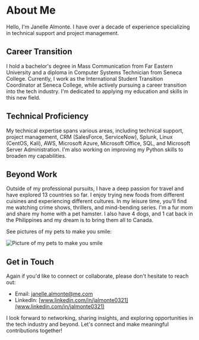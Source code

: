 # About Me

Hello, I'm Janelle Almonte. I have over a decade of experience specializing in technical support and project management.

## Career Transition

I hold a bachelor's degree in Mass Communication from Far Eastern University and a diploma in Computer Systems Technician from Seneca College. Currently, I work as the International Student Transition Coordinator at Seneca College, while actively pursuing a career transition into the tech industry. I'm dedicated to applying my education and skills in this new field.

## Technical Proficiency

My technical expertise spans various areas, including technical support, project management, CRM (SalesForce, ServiceNow), Splunk, Linux (CentOS, Kali), AWS, Microsoft Azure, Microsoft Office, SQL, and Microsoft Server Administration. I'm also working on improving my Python skills to broaden my capabilities.

## Beyond Work


Outside of my professional pursuits, I have a deep passion for travel and have explored 13 countries so far. I enjoy trying new foods from different cuisines and experiencing different cultures. In my leisure time, you'll find me watching crime shows, thrillers, and mind-bending series. I'm a fur mom and share my home with a pet hamster. I also have 4 dogs, and 1 cat back in the Philippines and my dream is to bring them all to Canada.

See pictures of my pets to make you smile: 

![Picture of my pets to make you smile](https://github.com/janellealmonte/TechVoyage/blob/dcb6b378696c7aa13af1eb34e14f71c9afad537d/About_Me/images/369041130_308821378599899_1505753270755922173_n.jpg)

## Get in Touch

Again if you'd like to connect or collaborate, please don't hesitate to reach out:

-  Email: janelle.almonte@me.com
-  LinkedIn: [www.linkedin.com/in/jalmonte0321](www.linkedin.com/in/jalmonte0321)

I look forward to networking, sharing insights, and exploring opportunities in the tech industry and beyond. Let's connect and make meaningful contributions together!


